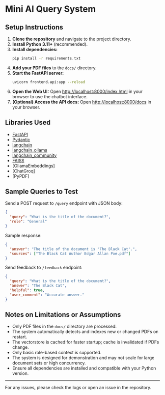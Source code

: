 # Mini AI Query System

## Setup Instructions

1. **Clone the repository** and navigate to the project directory.
2. **Install Python 3.11+** (recommended).
3. **Install dependencies:**
   ```bash
   pip install -r requirements.txt
   ```
4. **Add your PDF files** to the `docs/` directory.
5. **Start the FastAPI server:**
   ```bash
   uvicorn frontend.api:app --reload
   ```
6. **Open the Web UI:**
   Open [http://localhost:8000/index.html](http://localhost:8000/index.html) in your browser to use the chatbot interface.
7. **(Optional) Access the API docs:**
   Open [http://localhost:8000/docs](http://localhost:8000/docs) in your browser.

## Libraries Used
- [FastAPI](https://fastapi.tiangolo.com/)
- [Pydantic](https://pydantic-docs.helpmanual.io/)
- [langchain](https://python.langchain.com/)
- [langchain_ollama](https://github.com/langchain-ai/langchain-ollama)
- [langchain_community](https://github.com/langchain-ai/langchain)
- [FAISS](https://github.com/facebookresearch/faiss)
- [OllamaEmbeddings]
- [ChatGroq]
- [PyPDF]

## Sample Queries to Test
Send a POST request to `/query` endpoint with JSON body:
```json
{
  "query": "What is the title of the document?",
  "role": "General"
}
```
Sample response:
```json
{
  "answer": "The title of the document is 'The Black Cat'.",
  "sources": ["The Black Cat Author Edgar Allan Poe.pdf"]
}
```

Send feedback to `/feedback` endpoint:
```json
{
  "query": "What is the title of the document?",
  "answer": "The Black Cat",
  "helpful": true,
  "user_comment": "Accurate answer."
}
```

## Notes on Limitations or Assumptions
- Only PDF files in the `docs/` directory are processed.
- The system automatically detects and indexes new or changed PDFs on restart.
- The vectorstore is cached for faster startup; cache is invalidated if PDFs change.
- Only basic role-based context is supported.
- The system is designed for demonstration and may not scale for large document sets or high concurrency.
- Ensure all dependencies are installed and compatible with your Python version.

---
For any issues, please check the logs or open an issue in the repository.
